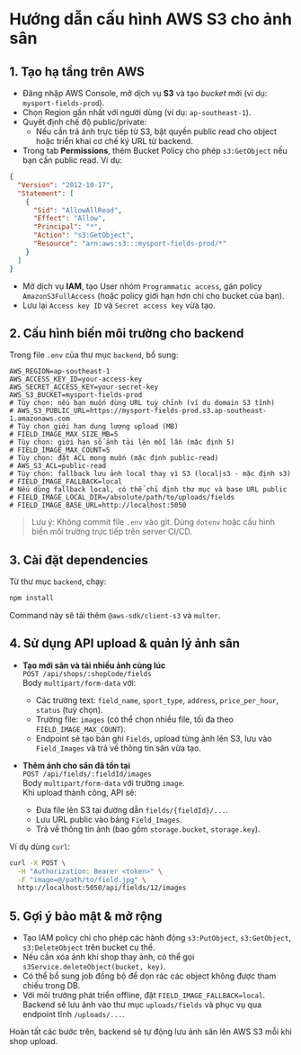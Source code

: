 # Hướng dẫn cấu hình AWS S3 cho ảnh sân

## 1. Tạo hạ tầng trên AWS
- Đăng nhập AWS Console, mở dịch vụ **S3** và tạo _bucket_ mới (ví dụ: `mysport-fields-prod`).
- Chọn Region gần nhất với người dùng (ví dụ: `ap-southeast-1`).
- Quyết định chế độ public/private:
  - Nếu cần trả ảnh trực tiếp từ S3, bật quyền public read cho object hoặc triển khai cơ chế ký URL từ backend.
- Trong tab **Permissions**, thêm Bucket Policy cho phép `s3:GetObject` nếu bạn cần public read. Ví dụ:

```json
{
  "Version": "2012-10-17",
  "Statement": [
    {
      "Sid": "AllowAllRead",
      "Effect": "Allow",
      "Principal": "*",
      "Action": "s3:GetObject",
      "Resource": "arn:aws:s3:::mysport-fields-prod/*"
    }
  ]
}
```

- Mở dịch vụ **IAM**, tạo User nhóm `Programmatic access`, gán policy `AmazonS3FullAccess` (hoặc policy giới hạn hơn chỉ cho bucket của bạn).
- Lưu lại `Access key ID` và `Secret access key` vừa tạo.

## 2. Cấu hình biến môi trường cho backend
Trong file `.env` của thư mục `backend`, bổ sung:

```
AWS_REGION=ap-southeast-1
AWS_ACCESS_KEY_ID=your-access-key
AWS_SECRET_ACCESS_KEY=your-secret-key
AWS_S3_BUCKET=mysport-fields-prod
# Tùy chọn: nếu bạn muốn dùng URL tuỳ chỉnh (ví dụ domain S3 tĩnh)
# AWS_S3_PUBLIC_URL=https://mysport-fields-prod.s3.ap-southeast-1.amazonaws.com
# Tùy chọn giới hạn dung lượng upload (MB)
# FIELD_IMAGE_MAX_SIZE_MB=5
# Tùy chọn: giới hạn số ảnh tải lên mỗi lần (mặc định 5)
# FIELD_IMAGE_MAX_COUNT=5
# Tùy chọn: đặt ACL mong muốn (mặc định public-read)
# AWS_S3_ACL=public-read
# Tùy chọn: fallback lưu ảnh local thay vì S3 (local|s3 - mặc định s3)
# FIELD_IMAGE_FALLBACK=local
# Nếu dùng fallback local, có thể chỉ định thư mục và base URL public
# FIELD_IMAGE_LOCAL_DIR=/absolute/path/to/uploads/fields
# FIELD_IMAGE_BASE_URL=http://localhost:5050
```

> Lưu ý: Không commit file `.env` vào git. Dùng `dotenv` hoặc cấu hình biến môi trường trực tiếp trên server CI/CD.

## 3. Cài đặt dependencies
Từ thư mục `backend`, chạy:

```bash
npm install
```

Command này sẽ tải thêm `@aws-sdk/client-s3` và `multer`.

## 4. Sử dụng API upload & quản lý ảnh sân
- **Tạo mới sân và tải nhiều ảnh cùng lúc**  
  `POST /api/shops/:shopCode/fields`  
  Body `multipart/form-data` với:
  - Các trường text: `field_name`, `sport_type`, `address`, `price_per_hour`, `status` (tuỳ chọn).
  - Trường file: `images` (có thể chọn nhiều file, tối đa theo `FIELD_IMAGE_MAX_COUNT`).
  - Endpoint sẽ tạo bản ghi `Fields`, upload từng ảnh lên S3, lưu vào `Field_Images` và trả về thông tin sân vừa tạo.

- **Thêm ảnh cho sân đã tồn tại**  
  `POST /api/fields/:fieldId/images`  
  Body `multipart/form-data` với trường `image`.  
  Khi upload thành công, API sẽ:
  - Đưa file lên S3 tại đường dẫn `fields/{fieldId}/...`.
  - Lưu URL public vào bảng `Field_Images`.
  - Trả về thông tin ảnh (bao gồm `storage.bucket`, `storage.key`).

Ví dụ dùng `curl`:

```bash
curl -X POST \
  -H "Authorization: Bearer <token>" \
  -F "image=@/path/to/field.jpg" \
  http://localhost:5050/api/fields/12/images
```

## 5. Gợi ý bảo mật & mở rộng
- Tạo IAM policy chỉ cho phép các hành động `s3:PutObject`, `s3:GetObject`, `s3:DeleteObject` trên bucket cụ thể.
- Nếu cần xóa ảnh khi shop thay ảnh, có thể gọi `s3Service.deleteObject(bucket, key)`.
- Có thể bổ sung job đồng bộ để dọn rác các object không được tham chiếu trong DB.
- Với môi trường phát triển offline, đặt `FIELD_IMAGE_FALLBACK=local`. Backend sẽ lưu ảnh vào thư mục `uploads/fields` và phục vụ qua endpoint tĩnh `/uploads/...`.

Hoàn tất các bước trên, backend sẽ tự động lưu ảnh sân lên AWS S3 mỗi khi shop upload.
